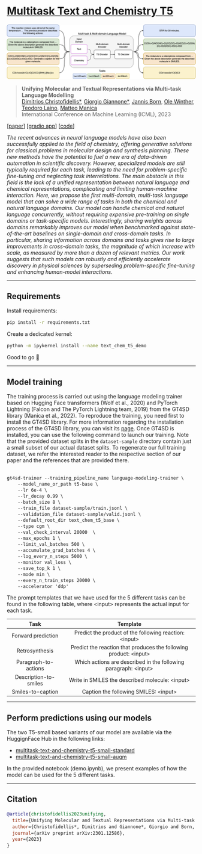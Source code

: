 # [Multitask Text and Chemistry T5](https://arxiv.org/abs/2301.12586)

![clm](https://github.com/GT4SD/multitask_text_and_chemistry_t5/blob/main/assets/clm_pipeline.png)

> **Unifying Molecular and Textual Representations via Multi-task Language Modelling**   
> [Dimitrios Christofidellis*](https://researcher.watson.ibm.com/researcher/view.php?person=zurich-DIC), [Giorgio Giannone*](https://georgosgeorgos.github.io/), [Jannis Born](https://research.ibm.com/people/jannis-born), [Ole Winther](https://olewinther.github.io), [Teodoro Laino](https://research.ibm.com/people/teodoro-laino), [Matteo Manica](https://research.ibm.com/people/matteo-manica)  
> International Conference on Machine Learning (ICML), 2023

[[paper](https://arxiv.org/abs/2301.12586)]
[[gradio app](https://huggingface.co/spaces/GT4SD/multitask-text-and-chemistry-t5)]
[[code](https://github.com/GT4SD/multitask_text_and_chemistry_t5)]


*The recent advances in neural language models have also been successfully applied to the field of chemistry, offering generative solutions for classical problems in molecular design and synthesis planning. These new methods have the potential to fuel a new era of data-driven automation in scientific discovery. However, specialized models are still typically required for each task, leading to the need for problem-specific fine-tuning and neglecting task interrelations. The main obstacle in this field is the lack of a unified representation between natural language and chemical representations, complicating and limiting human-machine interaction.
Here, we propose the first multi-domain, multi-task language model that can solve a wide range of tasks in both the chemical and natural language domains. Our model can handle chemical and natural language concurrently, without requiring expensive pre-training on single domains or task-specific models. Interestingly, sharing weights across domains remarkably improves our model when benchmarked against state-of-the-art baselines on single-domain and cross-domain tasks. In particular, sharing information across domains and tasks gives rise to large improvements in cross-domain tasks, the magnitude of which increase with scale, as measured by more than a dozen of relevant metrics. Our work suggests that such models can robustly and efficiently accelerate discovery in physical sciences by superseding problem-specific fine-tuning and enhancing human-model interactions*.




---------
## Requirements

Install requirements:

```sh
pip install -r requirements.txt
```

Create a dedicated kernel:

```sh
python -m ipykernel install --name text_chem_t5_demo
```

Good to go :rocket:

---------
## Model training

The training process is carried out using the language modeling trainer based on Hugging Face transformers (Wolf et al., 2020) and PyTorch Lightning (Falcon
and The PyTorch Lightning team, 2019) from the GT4SD library (Manica et al., 2022). To reproduce the training, you need first to install the GT4SD library. For more information regarding the installation process of the GT4SD library, you can visit its [page](https://github.com/GT4SD/gt4sd-core). Once GT4SD is installed, you can use the following command to launch our training. Note that the provided dataset splits in the `dataset-sample` directory contain just a small subset of our actual dataset splits.
To regenerate our full training dataset, we refer the interested reader to the respective section of our paper and the references that are provided there.

```buildoutcfg

gt4sd-trainer --training_pipeline_name language-modeling-trainer \
    --model_name_or_path t5-base \
    --lr 6e-4 \
    --lr_decay 0.99 \
    --batch_size 8 \
    --train_file dataset-sample/train.jsonl \
    --validation_file dataset-sample/valid.jsonl \
    --default_root_dir text_chem_t5_base \
    --type cgm \
    --val_check_interval 20000  \
    --max_epochs 1 \
    --limit_val_batches 500 \
    --accumulate_grad_batches 4 \
    --log_every_n_steps 5000 \
    --monitor val_loss \
    --save_top_k 1 \
    --mode min \
    --every_n_train_steps 20000 \
    --accelerator 'ddp' 

```

The prompt templates that we have used for the 5 different tasks can be found in the following table, where \<input> represents the actual input for each task. 

|          Task         |                              Template                             |
|:---------------------:|:-----------------------------------------------------------------:|
|   Forward prediction  |       Predict the product of the following reaction: \<input>      |
|     Retrosynthesis    | Predict the reaction that produces the following product: \<input> |
|  Paragraph-to-actions |  Which actions are described in the following paragraph: \<input>  |
| Description-to-smiles |          Write in SMILES the described molecule: \<input>          |
|   Smiles-to-caption   |               Caption the following SMILES: \<input>               |

---------
## Perform predictions using our models

The two T5-small based variants of our model are available via the HuggignFace Hub in the following links: 

* [multitask-text-and-chemistry-t5-small-standard](https://huggingface.co/GT4SD/multitask-text-and-chemistry-t5-small-standard)  
* [multitask-text-and-chemistry-t5-small-augm](https://huggingface.co/GT4SD/multitask-text-and-chemistry-t5-small-augm) 

In the provided notebook (demo.ipynb), we present examples of how the model can be used for the 5 different tasks.  


---------

## Citation

```bibtex
@article{christofidellis2023unifying,
  title={Unifying Molecular and Textual Representations via Multi-task Language Modelling},
  author={Christofidellis*, Dimitrios and Giannone*, Giorgio and Born, Jannis and Winther, Ole and Laino, Teodoro and Manica, Matteo},
  journal={arXiv preprint arXiv:2301.12586},
  year={2023}
}
```
